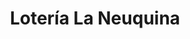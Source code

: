 ---
title: "Lotería La Neuquina"
url: /neuquen/loteria-la-neuquina-ministro-alcorta/
shop: lotería
---